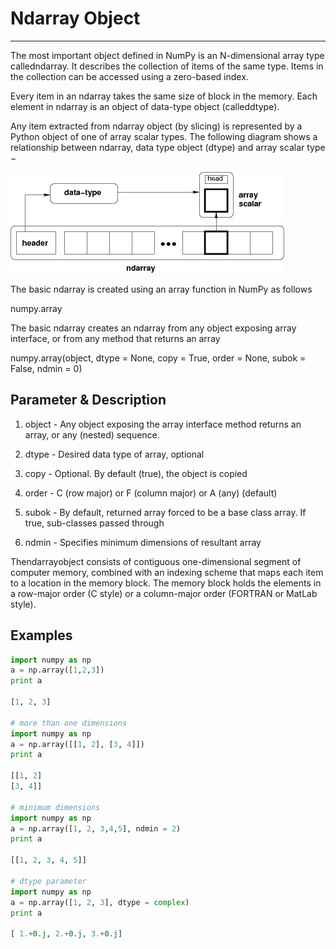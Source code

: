 # Ndarray Object

---

The most important object defined in NumPy is an N-dimensional array type calledndarray. It describes the collection of items of the same type. Items in the collection can be accessed using a zero-based index.

Every item in an ndarray takes the same size of block in the memory. Each element in ndarray is an object of data-type object (calleddtype).

Any item extracted from ndarray object (by slicing) is represented by a Python object of one of array scalar types. The following diagram shows a relationship between ndarray, data type object (dtype) and array scalar type −

![Ndarray](media/Ndarray-Object-image1.jpg)

The basic ndarray is created using an array function in NumPy as follows

numpy.array

The basic ndarray creates an ndarray from any object exposing array interface, or from any method that returns an array

numpy.array(object, dtype = None, copy = True, order = None, subok = False, ndmin = 0)

## Parameter & Description

1. object - Any object exposing the array interface method returns an array, or any (nested) sequence.

2. dtype - Desired data type of array, optional

3. copy - Optional. By default (true), the object is copied

4. order - C (row major) or F (column major) or A (any) (default)

5. subok - By default, returned array forced to be a base class array. If true, sub-classes passed through

6. ndmin - Specifies minimum dimensions of resultant array

Thendarrayobject consists of contiguous one-dimensional segment of computer memory, combined with an indexing scheme that maps each item to a location in the memory block. The memory block holds the elements in a row-major order (C style) or a column-major order (FORTRAN or MatLab style).

## Examples

```python
import numpy as np
a = np.array([1,2,3])
print a

[1, 2, 3]

# more than one dimensions
import numpy as np
a = np.array([[1, 2], [3, 4]])
print a

[[1, 2]
[3, 4]]

# minimum dimensions
import numpy as np
a = np.array([1, 2, 3,4,5], ndmin = 2)
print a

[[1, 2, 3, 4, 5]]

# dtype parameter
import numpy as np
a = np.array([1, 2, 3], dtype = complex)
print a

[ 1.+0.j, 2.+0.j, 3.+0.j]
```
